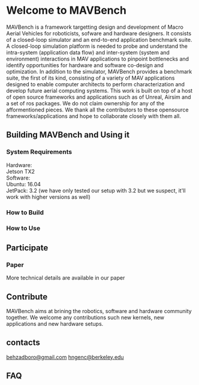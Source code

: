 # Welcome to MAVBench 
MAVBench is a framework targetting design and development of Macro Aerial Vehicles for roboticists, sofware and hardware designers. It consists of a closed-loop simulator and an end-to-end application benchmark suite. A closed-loop simulation platform is needed to probe and understand the intra-system (application data flow) and inter-system (system and environment) interactions in MAV applications to pinpoint bottlenecks and identify opportunities for hardware and software co-design and optimization. In addition to the simulator, MAVBench provides a benchmark suite, the first of its kind, consisting of a variety of MAV applications designed to enable computer architects to perform characterization and develop future aerial computing systems. This work is built on top of a host of open source frameworks and applications such as of Unreal, Airsim and a set of ros packages. We do not claim ownership for any of the afformentioned pieces. We thank all the contributors to these opensource frameworks/applications and hope to collaborate closely with them all. 


## Building MAVBench and Using it

### System Requirements
Hardware:  
	Jetson TX2  
Software:  
	Ubuntu: 16.04  
	JetPack: 3.2 (we have only tested our setup with 3.2 but we suspect, it'll work with higher versions as well)  


### How to Build

### How to Use


## Participate
### Paper
More technical details are available in our paper

## Contribute
MAVBench aims at brining the robotics, software and hardware community together. We welcome any contributions such new kernels, new applications and new hardware setups.

## contacts
behzadboro@gmail.com
hngenc@berkeley.edu

## FAQ





